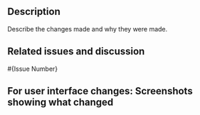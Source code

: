 ## Description

Describe the changes made and why they were made.
## Related issues and discussion
#{Issue Number}
 
## For user interface changes: Screenshots showing what changed
 

